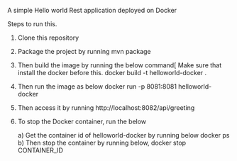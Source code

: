 A simple Hello world Rest application deployed on Docker

Steps to run this.

1. Clone this repository
2. Package the project by running mvn package
3. Then build the image by running the below command[ Make sure that install the docker before this. 
    docker build -t helloworld-docker .
4. Then run the image as below
    docker run -p 8081:8081 helloworld-docker
5. Then access it by running http://localhost:8082/api/greeting
6. To stop the Docker container, run the below
   
    a) Get the container id of helloworld-docker by running below
         docker ps
    b) Then stop the container by running below,
        docker stop CONTAINER_ID

